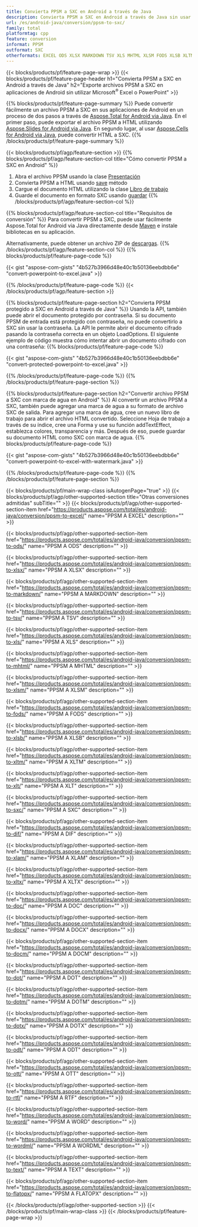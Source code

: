 ```yaml
---
title: Convierta PPSM a SXC en Android a través de Java
description: Convierta PPSM a SXC en Android a través de Java sin usar Microsoft Excel o PowerPoint
url: /es/android-java/conversion/ppsm-to-sxc/
family: total
platformtag: cpp
feature: conversion
informat: PPSM
outformat: SXC
otherformats: EXCEL ODS XLSX MARKDOWN TSV XLS MHTML XLSM FODS XLSB XLTM XLT CSV DIF XLAM XLTX DOC DOCX DOCM DOT DOTM DOTX ODT OTT RTF WORD WORDML TEXT FLATOPX
---
```

{{< blocks/products/pf/feature-page-wrap >}}
{{< blocks/products/pf/feature-page-header h1="Convierta PPSM a SXC en Android a través de Java" h2="Exporte archivos PPSM a SXC en aplicaciones de Android sin utilizar Microsoft<sup>&reg;</sup> Excel o PowerPoint" >}}

{{% blocks/products/pf/feature-page-summary %}}
Puede convertir fácilmente un archivo PPSM a SXC en sus aplicaciones de Android en un proceso de dos pasos a través de [Aspose.Total for Android via Java](https://products.aspose.com/total/android-java/). En el primer paso, puede exportar el archivo PPSM a HTML utilizando [Aspose.Slides for Android via Java](https://products.aspose.com/slides/android-java/). En segundo lugar, al usar [Aspose.Cells for Android via Java](https://products.aspose.com/cells/android-java/), puede convertir HTML a SXC. 
{{% /blocks/products/pf/feature-page-summary  %}}

{{< blocks/products/pf/agp/feature-section >}}
{{% blocks/products/pf/agp/feature-section-col title="Cómo convertir PPSM a SXC en Android" %}}
1. Abra el archivo PPSM usando la clase [Presentación](https://reference.aspose.com/slides/java/com.aspose.slides/Presentation)
2. Convierta PPSM a HTML usando [save](https://reference.aspose.com/slides/java/com.aspose.slides/Presentation#save-java.lang.String-int-com.aspose.slides.ISaveOptions-) método
3. Cargue el documento HTML utilizando la clase [Libro de trabajo](https://reference.aspose.com/cells/java/com.aspose.cells/Workbook)
4. Guarde el documento en formato SXC usando [guardar](https://reference.aspose.com/cells/java/com.aspose.cells/)
{{% /blocks/products/pf/agp/feature-section-col %}}

{{% blocks/products/pf/agp/feature-section-col title="Requisitos de conversión" %}}
Para convertir PPSM a SXC, puede usar fácilmente Aspose.Total for Android via Java directamente desde [Maven](https://repository.aspose.com/webapp/#/artifacts/browse/tree/General/repo/com/aspose/aspose-total) e instale bibliotecas en su aplicación.

Alternativamente, puede obtener un archivo ZIP de [descargas](https://downloads.aspose.com/total/androidjava).
{{% /blocks/products/pf/agp/feature-section-col %}}
{{% blocks/products/pf/feature-page-code %}}

{{< gist "aspose-com-gists" "4b527b3966d48e40c1b50136eebdbb6e" "convert-powerpoint-to-excel.java" >}}


{{% /blocks/products/pf/feature-page-code %}}
{{< /blocks/products/pf/agp/feature-section >}}

{{% blocks/products/pf/feature-page-section  h2="Convierta PPSM protegido a SXC en Android a través de Java" %}}
Usando la API, también puede abrir el documento protegido por contraseña. Si su documento PPSM de entrada está protegido con contraseña, no puede convertirlo a SXC sin usar la contraseña. La API le permite abrir el documento cifrado pasando la contraseña correcta en un objeto LoadOptions. El siguiente ejemplo de código muestra cómo intentar abrir un documento cifrado con una contraseña:
{{% blocks/products/pf/feature-page-code %}}

{{< gist "aspose-com-gists" "4b527b3966d48e40c1b50136eebdbb6e" "convert-protected-powerpoint-to-excel.java" >}}
{{% /blocks/products/pf/feature-page-code  %}}
{{% /blocks/products/pf/feature-page-section %}}

{{% blocks/products/pf/feature-page-section  h2="Convertir archivo PPSM a SXC con marca de agua en Android" %}}
Al convertir un archivo PPSM a SXC, también puede agregar una marca de agua a su formato de archivo SXC de salida. Para agregar una marca de agua, cree un nuevo libro de trabajo para abrir el archivo HTML convertido. Seleccione Hoja de trabajo a través de su índice, cree una Forma y use su función addTextEffect, establezca colores, transparencia y más. Después de eso, puede guardar su documento HTML como SXC con marca de agua.
{{% blocks/products/pf/feature-page-code %}}

{{< gist "aspose-com-gists" "4b527b3966d48e40c1b50136eebdbb6e" "convert-powerpoint-to-excel-with-watermark.java" >}}
{{% /blocks/products/pf/feature-page-code  %}}
{{% /blocks/products/pf/feature-page-section %}}

{{< blocks/products/pf/main-wrap-class isAutogenPage="true" >}}
{{< blocks/products/pf/agp/other-supported-section title="Otras conversiones admitidas" subTitle="" >}}
{{< blocks/products/pf/agp/other-supported-section-item href="https://products.aspose.com/total/es/android-java/conversion/ppsm-to-excel/" name="PPSM A EXCEL" description="" >}}

{{< blocks/products/pf/agp/other-supported-section-item href="https://products.aspose.com/total/es/android-java/conversion/ppsm-to-ods/" name="PPSM A ODS" description="" >}}

{{< blocks/products/pf/agp/other-supported-section-item href="https://products.aspose.com/total/es/android-java/conversion/ppsm-to-xlsx/" name="PPSM A XLSX" description="" >}}

{{< blocks/products/pf/agp/other-supported-section-item href="https://products.aspose.com/total/es/android-java/conversion/ppsm-to-markdown/" name="PPSM A MARKDOWN" description="" >}}

{{< blocks/products/pf/agp/other-supported-section-item href="https://products.aspose.com/total/es/android-java/conversion/ppsm-to-tsv/" name="PPSM A TSV" description="" >}}

{{< blocks/products/pf/agp/other-supported-section-item href="https://products.aspose.com/total/es/android-java/conversion/ppsm-to-xls/" name="PPSM A XLS" description="" >}}

{{< blocks/products/pf/agp/other-supported-section-item href="https://products.aspose.com/total/es/android-java/conversion/ppsm-to-mhtml/" name="PPSM A MHTML" description="" >}}

{{< blocks/products/pf/agp/other-supported-section-item href="https://products.aspose.com/total/es/android-java/conversion/ppsm-to-xlsm/" name="PPSM A XLSM" description="" >}}

{{< blocks/products/pf/agp/other-supported-section-item href="https://products.aspose.com/total/es/android-java/conversion/ppsm-to-fods/" name="PPSM A FODS" description="" >}}

{{< blocks/products/pf/agp/other-supported-section-item href="https://products.aspose.com/total/es/android-java/conversion/ppsm-to-xlsb/" name="PPSM A XLSB" description="" >}}

{{< blocks/products/pf/agp/other-supported-section-item href="https://products.aspose.com/total/es/android-java/conversion/ppsm-to-xltm/" name="PPSM A XLTM" description="" >}}

{{< blocks/products/pf/agp/other-supported-section-item href="https://products.aspose.com/total/es/android-java/conversion/ppsm-to-xlt/" name="PPSM A XLT" description="" >}}

{{< blocks/products/pf/agp/other-supported-section-item href="https://products.aspose.com/total/es/android-java/conversion/ppsm-to-sxc/" name="PPSM A SXC" description="" >}}

{{< blocks/products/pf/agp/other-supported-section-item href="https://products.aspose.com/total/es/android-java/conversion/ppsm-to-dif/" name="PPSM A DIF" description="" >}}

{{< blocks/products/pf/agp/other-supported-section-item href="https://products.aspose.com/total/es/android-java/conversion/ppsm-to-xlam/" name="PPSM A XLAM" description="" >}}

{{< blocks/products/pf/agp/other-supported-section-item href="https://products.aspose.com/total/es/android-java/conversion/ppsm-to-xltx/" name="PPSM A XLTX" description="" >}}

{{< blocks/products/pf/agp/other-supported-section-item href="https://products.aspose.com/total/es/android-java/conversion/ppsm-to-doc/" name="PPSM A DOC" description="" >}}

{{< blocks/products/pf/agp/other-supported-section-item href="https://products.aspose.com/total/es/android-java/conversion/ppsm-to-docx/" name="PPSM A DOCX" description="" >}}

{{< blocks/products/pf/agp/other-supported-section-item href="https://products.aspose.com/total/es/android-java/conversion/ppsm-to-docm/" name="PPSM A DOCM" description="" >}}

{{< blocks/products/pf/agp/other-supported-section-item href="https://products.aspose.com/total/es/android-java/conversion/ppsm-to-dot/" name="PPSM A DOT" description="" >}}

{{< blocks/products/pf/agp/other-supported-section-item href="https://products.aspose.com/total/es/android-java/conversion/ppsm-to-dotm/" name="PPSM A DOTM" description="" >}}

{{< blocks/products/pf/agp/other-supported-section-item href="https://products.aspose.com/total/es/android-java/conversion/ppsm-to-dotx/" name="PPSM A DOTX" description="" >}}

{{< blocks/products/pf/agp/other-supported-section-item href="https://products.aspose.com/total/es/android-java/conversion/ppsm-to-odt/" name="PPSM A ODT" description="" >}}

{{< blocks/products/pf/agp/other-supported-section-item href="https://products.aspose.com/total/es/android-java/conversion/ppsm-to-ott/" name="PPSM A OTT" description="" >}}

{{< blocks/products/pf/agp/other-supported-section-item href="https://products.aspose.com/total/es/android-java/conversion/ppsm-to-rtf/" name="PPSM A RTF" description="" >}}

{{< blocks/products/pf/agp/other-supported-section-item href="https://products.aspose.com/total/es/android-java/conversion/ppsm-to-word/" name="PPSM A WORD" description="" >}}

{{< blocks/products/pf/agp/other-supported-section-item href="https://products.aspose.com/total/es/android-java/conversion/ppsm-to-wordml/" name="PPSM A WORDML" description="" >}}

{{< blocks/products/pf/agp/other-supported-section-item href="https://products.aspose.com/total/es/android-java/conversion/ppsm-to-text/" name="PPSM A TEXT" description="" >}}

{{< blocks/products/pf/agp/other-supported-section-item href="https://products.aspose.com/total/es/android-java/conversion/ppsm-to-flatopx/" name="PPSM A FLATOPX" description="" >}}


{{< /blocks/products/pf/agp/other-supported-section >}}
{{< /blocks/products/pf/main-wrap-class >}}
{{< /blocks/products/pf/feature-page-wrap >}}